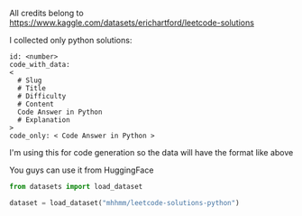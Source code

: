 All credits belong to https://www.kaggle.com/datasets/erichartford/leetcode-solutions

I collected only python solutions:

```
id: <number>
code_with_data:
<
  # Slug
  # Title
  # Difficulty
  # Content
  Code Answer in Python
  # Explanation
>
code_only: < Code Answer in Python >
```

I'm using this for code generation so the data will have the format like above

You guys can use it from HuggingFace

```python
from datasets import load_dataset

dataset = load_dataset("mhhmm/leetcode-solutions-python")
```
